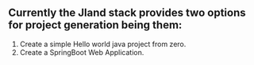 ## Currently the Jland stack provides two options for project generation being them:

 1. Create a simple Hello world java project from zero.
 2. Create a SpringBoot Web Application.